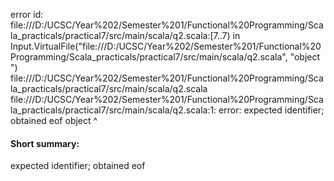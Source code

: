error id: file:///D:/UCSC/Year%202/Semester%201/Functional%20Programming/Scala_practicals/practical7/src/main/scala/q2.scala:[7..7) in Input.VirtualFile("file:///D:/UCSC/Year%202/Semester%201/Functional%20Programming/Scala_practicals/practical7/src/main/scala/q2.scala", "object ")
file:///D:/UCSC/Year%202/Semester%201/Functional%20Programming/Scala_practicals/practical7/src/main/scala/q2.scala
file:///D:/UCSC/Year%202/Semester%201/Functional%20Programming/Scala_practicals/practical7/src/main/scala/q2.scala:1: error: expected identifier; obtained eof
object 
       ^
#### Short summary: 

expected identifier; obtained eof